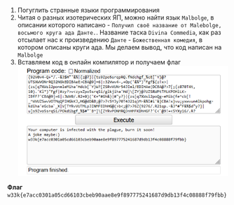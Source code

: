 1. Погуглить странные языки программирования
2. Читая о разных изотерических ЯП, можно найти язык `Malbolge`, в описании которого написано - `Получил своё название от Malebolge, восьмого круга ада Данте.`. Название таска `Divina Commedia`, как раз отсылает нас к произведению `Данте` - `Божественная комедия`, в котором описаны круги ада. Мы делаем вывод, что код написан на `Malbolge`
3. Вставляем код в онлайн компилятор и получаем флаг
![image1.png](images%2Fimage1.png)

**Флаг** `w33k{e7acc0301a05cd66103cbeb90aae8e9f897775241687d9db13f4c08888f79fbb}`